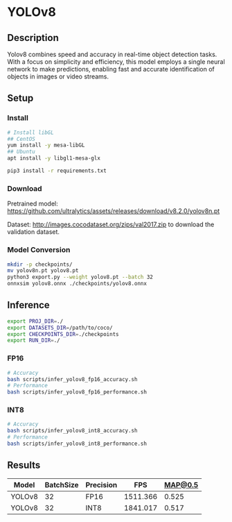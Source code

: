 # YOLOv8

## Description

Yolov8 combines speed and accuracy in real-time object detection tasks. With a focus on simplicity and efficiency, this model employs a single neural network to make predictions, enabling fast and accurate identification of objects in images or video streams.

## Setup

### Install

```bash
# Install libGL
## CentOS
yum install -y mesa-libGL
## Ubuntu
apt install -y libgl1-mesa-glx

pip3 install -r requirements.txt
```

### Download

Pretrained model: <https://github.com/ultralytics/assets/releases/download/v8.2.0/yolov8n.pt>

Dataset: <http://images.cocodataset.org/zips/val2017.zip> to download the validation dataset.

### Model Conversion

```bash
mkdir -p checkpoints/
mv yolov8n.pt yolov8.pt
python3 export.py --weight yolov8.pt --batch 32
onnxsim yolov8.onnx ./checkpoints/yolov8.onnx
```

## Inference

```bash
export PROJ_DIR=./
export DATASETS_DIR=/path/to/coco/
export CHECKPOINTS_DIR=./checkpoints
export RUN_DIR=./
```

### FP16

```bash
# Accuracy
bash scripts/infer_yolov8_fp16_accuracy.sh
# Performance
bash scripts/infer_yolov8_fp16_performance.sh
```

### INT8

```bash
# Accuracy
bash scripts/infer_yolov8_int8_accuracy.sh
# Performance
bash scripts/infer_yolov8_int8_performance.sh
```

## Results

| Model  | BatchSize | Precision | FPS      | MAP@0.5 |
| ------ | --------- | --------- | -------- | ------- |
| YOLOv8 | 32        | FP16      | 1511.366 | 0.525   |
| YOLOv8 | 32        | INT8      | 1841.017 | 0.517   |
